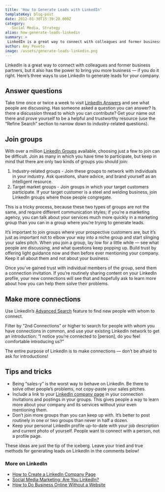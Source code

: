 ```yaml
---
title: 'How to Generate Leads with LinkedIn'
templateKey: blog-post
date: 2012-01-30T15:39:28.000Z
category: 
  -Social Media, Strategy
alias: how-generate-leads-linkedin
summary: > 
 LinkedIn is a great way to connect with colleagues and former business partners, but it also has the power to bring you more business — if you do it right. Here’s three ways to use LinkedIn to generate leads for your company.
author: Amy Peveto
image: /assets/generate-leads-linkedin.png
---
```


LinkedIn is a great way to connect with colleagues and former business partners, but it also has the power to bring you more business — if you do it right. Here’s three ways to use LinkedIn to generate leads for your company.

Answer questions
----------------

Take time once or twice a week to visit [LinkedIn Answers](http://help.linkedin.com/app/answers/detail/a_id/35227) and see what people are discussing. Has someone asked a question you can answer? Is there a discussion thread to which you can contribute? Get your name out there and prove yourself to be a helpful and trustworthy resource (use the “Refine Search” section to narrow down to industry-related questions).

Join groups
-----------

With over a million [LinkedIn Groups](http://www.linkedin.com/groupsDirectory?results=&sik=1326910813143&pplSearchOrigin=GLHD&keywords=) available, choosing just a few to join can be difficult. Join as many in which you have time to participate, but keep in mind that there are only two kinds of groups you should join:

1.  Industry-related groups - Join these groups to network with individuals in your industry. Ask questions, share advice, and brand yourself as an intelligent resource.
2.  Target market groups - Join groups in which your target customers participate. If your target customer is a steel and welding business, join LinkedIn groups where those people congregate.

This is a tricky process, because these two types of groups are not the same, and require different communication styles; if you’re a marketing agency, you can talk about your services much more quickly in a marketing group than you can in a group where you’re trying to generate leads.

It’s important to join groups where your prospective customers are, but it’s just as important not to elbow your way into a niche group and start slinging your sales pitch. When you join a group, lay low for a little while — see what people are discussing, and what questions keep popping up. Build trust by offering light guidance now and then before ever mentioning your company. Keep it all about them and not about your business.

Once you’ve gained trust with individual members of the group, send them a connection invitation. If you’re routinely sharing content on your LinkedIn profile, your new connections will see that and hopefully ask to learn more about how you can help them solve their problems.

Make more connections
---------------------

Use LinkedIn’s [Advanced Search](http://www.linkedin.com/search?trk=advsrch) feature to find new people with whom to connect.

Filter by “2nd Connections” or higher to search for people with whom you have connections in common, and use your existing LinkedIn network to get an introduction: “I notice you’re connected to \[person\], do you feel comfortable introducing us?”

The entire purpose of LinkedIn is to make connections — don’t be afraid to ask for introductions!

Tips and tricks
---------------

*   Being “sales-y” is the worst way to behave on LinkedIn. Be there to solve other people’s problems, not copy-paste your sales pitches.
*   Include a link to your [LinkedIn company page](/blog/01/23/2012/how-create-linkedin-company-profile) in your connection invitations and postings in your groups. This gives people a way to learn more about your company and its services without your even mentioning them.
*   Don’t join more groups than you can keep up with. It’s better to post routinely in one or two groups than never in half a dozen.
*   Keep your personal LinkedIn profile up-to-date with your job description and current photo of yourself. People want to connect with a person, not a profile page.

These ideas are just the tip of the iceberg. Leave your tried and true methods for generating leads on LinkedIn in the comments below!

### More on LinkedIn

*   [How to Create a LinkedIn Company Page](/blog/01/23/2012/how-create-linkedin-company-profile)
*   [Social Media Marketing: Are You LinkedIn?](/2008/11/10/social-media-marketing-are-you-linkedin)
*   [How to Do Business Online Without a Website](/blog/10/17/2011/how-do-business-online-without-website)